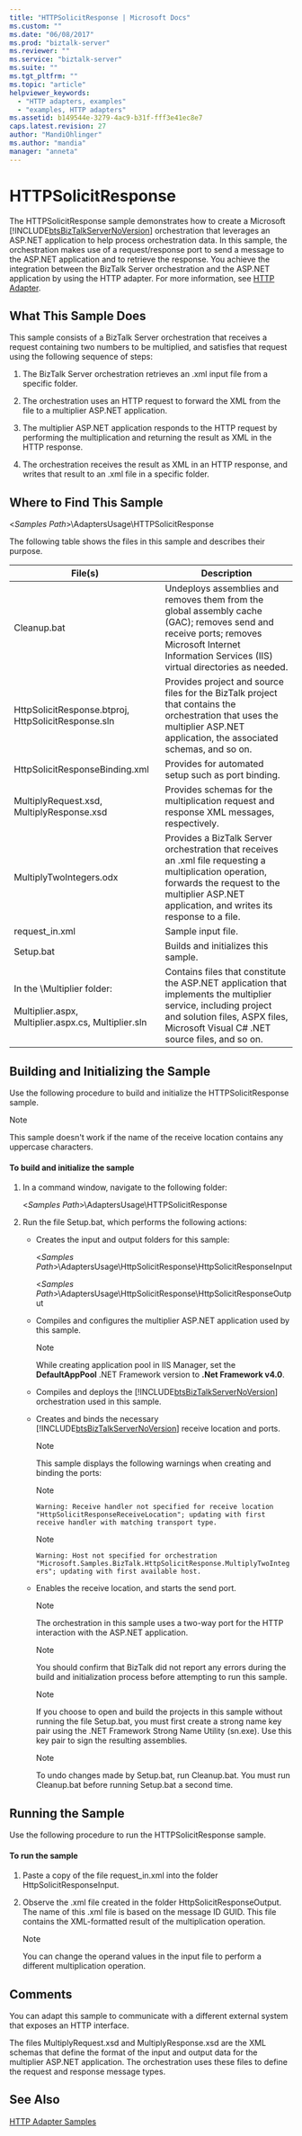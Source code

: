```yaml
---
title: "HTTPSolicitResponse | Microsoft Docs"
ms.custom: ""
ms.date: "06/08/2017"
ms.prod: "biztalk-server"
ms.reviewer: ""
ms.service: "biztalk-server"
ms.suite: ""
ms.tgt_pltfrm: ""
ms.topic: "article"
helpviewer_keywords: 
  - "HTTP adapters, examples"
  - "examples, HTTP adapters"
ms.assetid: b149544e-3279-4ac9-b31f-fff3e41ec8e7
caps.latest.revision: 27
author: "MandiOhlinger"
ms.author: "mandia"
manager: "anneta"
---
```

# HTTPSolicitResponse
The HTTPSolicitResponse sample demonstrates how to create a Microsoft [!INCLUDE[btsBizTalkServerNoVersion](../includes/btsbiztalkservernoversion-md.md)] orchestration that leverages an ASP.NET application to help process orchestration data. In this sample, the orchestration makes use of a request/response port to send a message to the ASP.NET application and to retrieve the response. You achieve the integration between the BizTalk Server orchestration and the ASP.NET application by using the HTTP adapter. For more information, see [HTTP Adapter](../core/http-adapter.md).  
  
## What This Sample Does  
 This sample consists of a BizTalk Server orchestration that receives a request containing two numbers to be multiplied, and satisfies that request using the following sequence of steps:  
  
1.  The BizTalk Server orchestration retrieves an .xml input file from a specific folder.  
  
2.  The orchestration uses an HTTP request to forward the XML from the file to a multiplier ASP.NET application.  
  
3.  The multiplier ASP.NET application responds to the HTTP request by performing the multiplication and returning the result as XML in the HTTP response.  
  
4.  The orchestration receives the result as XML in an HTTP response, and writes that result to an .xml file in a specific folder.  
  
## Where to Find This Sample  
 \<*Samples Path*>\AdaptersUsage\HTTPSolicitResponse  
  
 The following table shows the files in this sample and describes their purpose.  
  
|File(s)|Description|  
|---------------|-----------------|  
|Cleanup.bat|Undeploys assemblies and removes them from the global assembly cache (GAC); removes send and receive ports; removes Microsoft Internet Information Services (IIS) virtual directories as needed.|  
|HttpSolicitResponse.btproj, HttpSolicitResponse.sln|Provides project and source files for the BizTalk project that contains the orchestration that uses the multiplier ASP.NET application, the associated schemas, and so on.|  
|HttpSolicitResponseBinding.xml|Provides for automated setup such as port binding.|  
|MultiplyRequest.xsd, MultiplyResponse.xsd|Provides schemas for the multiplication request and response XML messages, respectively.|  
|MultiplyTwoIntegers.odx|Provides a BizTalk Server orchestration that receives an .xml file requesting a multiplication operation, forwards the request to the multiplier ASP.NET application, and writes its response to a file.|  
|request_in.xml|Sample input file.|  
|Setup.bat|Builds and initializes this sample.|  
|In the \Multiplier folder:<br /><br /> Multiplier.aspx, Multiplier.aspx.cs, Multiplier.sln|Contains files that constitute the ASP.NET application that implements the multiplier service, including project and solution files, ASPX files, Microsoft Visual C# .NET source files, and so on.|  
  
## Building and Initializing the Sample  
 Use the following procedure to build and initialize the HTTPSolicitResponse sample.  
  
> [!NOTE]
>  This sample doesn't work if the name of the receive location contains any uppercase characters.  
  
#### To build and initialize the sample  
  
1.  In a command window, navigate to the following folder:  
  
     \<*Samples Path*>\AdaptersUsage\HTTPSolicitResponse  
  
2.  Run the file Setup.bat, which performs the following actions:  
  
    -   Creates the input and output folders for this sample:  
  
         \<*Samples Path*>\AdaptersUsage\HttpSolicitResponse\HttpSolicitResponseInput  
  
         \<*Samples Path*>\AdaptersUsage\HttpSolicitResponse\HttpSolicitResponseOutput  
  
    -   Compiles and configures the multiplier ASP.NET application used by this sample.  
  
        > [!NOTE]
        >  While creating application pool in IIS Manager, set the **DefaultAppPool** .NET Framework version to **.Net Framework v4.0**.  
  
    -   Compiles and deploys the [!INCLUDE[btsBizTalkServerNoVersion](../includes/btsbiztalkservernoversion-md.md)] orchestration used in this sample.  
  
    -   Creates and binds the necessary [!INCLUDE[btsBizTalkServerNoVersion](../includes/btsbiztalkservernoversion-md.md)] receive location and ports.  
  
        > [!NOTE]
        >  This sample displays the following warnings when creating and binding the ports:  
  
        > [!NOTE]
        >  `Warning: Receive handler not specified for receive location "HttpSolicitResponseReceiveLocation"; updating with first receive handler with matching transport type.`  
  
        > [!NOTE]
        >  `Warning: Host not specified for orchestration "Microsoft.Samples.BizTalk.HttpSolicitResponse.MultiplyTwoIntegers"; updating with first available host.`  
  
    -   Enables the receive location, and starts the send port.  
  
        > [!NOTE]
        >  The orchestration in this sample uses a two-way port for the HTTP interaction with the ASP.NET application.  
  
        > [!NOTE]
        >  You should confirm that BizTalk did not report any errors during the build and initialization process before attempting to run this sample.  
  
        > [!NOTE]
        >  If you choose to open and build the projects in this sample without running the file Setup.bat, you must first create a strong name key pair using the .NET Framework Strong Name Utility (sn.exe). Use this key pair to sign the resulting assemblies.  
  
        > [!NOTE]
        >  To undo changes made by Setup.bat, run Cleanup.bat. You must run Cleanup.bat before running Setup.bat a second time.  
  
## Running the Sample  
 Use the following procedure to run the HTTPSolicitResponse sample.  
  
#### To run the sample  
  
1.  Paste a copy of the file request_in.xml into the folder HttpSolicitResponseInput.  
  
2.  Observe the .xml file created in the folder HttpSolicitResponseOutput. The name of this .xml file is based on the message ID GUID. This file contains the XML-formatted result of the multiplication operation.  
  
    > [!NOTE]
    >  You can change the operand values in the input file to perform a different multiplication operation.  
  
## Comments  
 You can adapt this sample to communicate with a different external system that exposes an HTTP interface.  
  
 The files MultiplyRequest.xsd and MultiplyResponse.xsd are the XML schemas that define the format of the input and output data for the multiplier ASP.NET application. The orchestration uses these files to define the request and response message types.  
  
## See Also  
 [HTTP Adapter Samples](../core/http-adapter-samples.md)